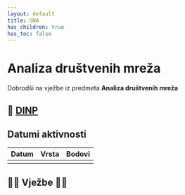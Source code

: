 ```yaml
---
layout: default
title: SNA
has_children: true
has_toc: false
---
```


# Analiza društvenih mreža

Dobrodši na vježbe iz predmeta **Analiza društvenih mreža**


## 📅 [DINP]()

## Datumi aktivnosti

| Datum | Vrsta | Bodovi |
| ----- | ----- | --------|
|		|       |         |


## 👨‍💻 Vježbe 👨‍🏫